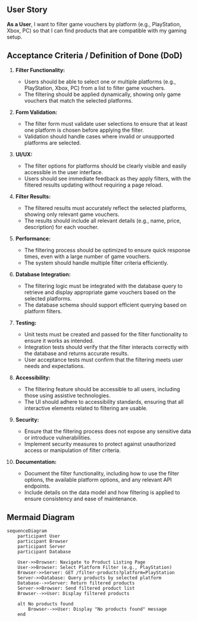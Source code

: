 ## User Story

**As a User**, I want to filter game vouchers by platform (e.g., PlayStation, Xbox, PC) so that I can find products that are compatible with my gaming setup.

## Acceptance Criteria / Definition of Done (DoD)

1. **Filter Functionality:**
   - Users should be able to select one or multiple platforms (e.g., PlayStation, Xbox, PC) from a list to filter game vouchers.
   - The filtering should be applied dynamically, showing only game vouchers that match the selected platforms.

2. **Form Validation:**
   - The filter form must validate user selections to ensure that at least one platform is chosen before applying the filter.
   - Validation should handle cases where invalid or unsupported platforms are selected.

3. **UI/UX:**
   - The filter options for platforms should be clearly visible and easily accessible in the user interface.
   - Users should see immediate feedback as they apply filters, with the filtered results updating without requiring a page reload.

4. **Filter Results:**
   - The filtered results must accurately reflect the selected platforms, showing only relevant game vouchers.
   - The results should include all relevant details (e.g., name, price, description) for each voucher.

5. **Performance:**
   - The filtering process should be optimized to ensure quick response times, even with a large number of game vouchers.
   - The system should handle multiple filter criteria efficiently.

6. **Database Integration:**
   - The filtering logic must be integrated with the database query to retrieve and display appropriate game vouchers based on the selected platforms.
   - The database schema should support efficient querying based on platform filters.

7. **Testing:**
   - Unit tests must be created and passed for the filter functionality to ensure it works as intended.
   - Integration tests should verify that the filter interacts correctly with the database and returns accurate results.
   - User acceptance tests must confirm that the filtering meets user needs and expectations.

8. **Accessibility:**
   - The filtering feature should be accessible to all users, including those using assistive technologies.
   - The UI should adhere to accessibility standards, ensuring that all interactive elements related to filtering are usable.

9. **Security:**
   - Ensure that the filtering process does not expose any sensitive data or introduce vulnerabilities.
   - Implement security measures to protect against unauthorized access or manipulation of filter criteria.

10. **Documentation:**
    - Document the filter functionality, including how to use the filter options, the available platform options, and any relevant API endpoints.
    - Include details on the data model and how filtering is applied to ensure consistency and ease of maintenance.

## Mermaid Diagram

```mermaid
sequenceDiagram
    participant User
    participant Browser
    participant Server
    participant Database

    User->>Browser: Navigate to Product Listing Page
    User->>Browser: Select Platform Filter (e.g., PlayStation)
    Browser->>Server: GET /filter-products?platform=PlayStation
    Server->>Database: Query products by selected platform
    Database-->>Server: Return filtered products
    Server->>Browser: Send filtered product list
    Browser-->>User: Display filtered products

    alt No products found
        Browser-->>User: Display "No products found" message
    end
